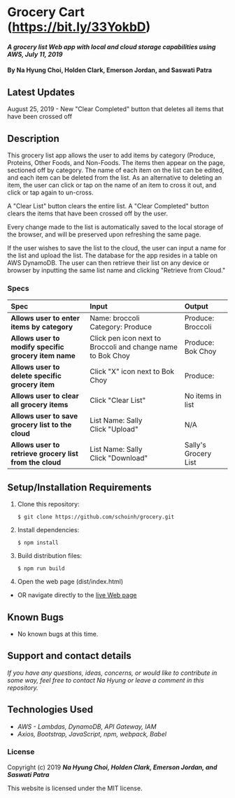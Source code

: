 # Grocery Cart (https://bit.ly/33YokbD)

#### _A grocery list Web app with local and cloud storage capabilities using AWS, July 11, 2019_

#### By **Na Hyung Choi, Holden Clark, Emerson Jordan, and Saswati Patra**

## Latest Updates

August 25, 2019 - New "Clear Completed" button that deletes all items that have been crossed off

## Description

This grocery list app allows the user to add items by category (Produce, Proteins, Other Foods, and Non-Foods. The items then appear on the page, sectioned off by category. The name of each item on the list can be edited, and each item can be deleted from the list. As an alternative to deleting an item, the user can click or tap on the name of an item to cross it out, and click or tap again to un-cross.

A "Clear List" button clears the entire list. A "Clear Completed" button clears the items that have been crossed off by the user.

Every change made to the list is automatically saved to the local storage of the browser, and will be preserved upon refreshing the same page.

If the user wishes to save the list to the cloud, the user can input a name for the list and upload the list. The database for the app resides in a table on AWS DynamoDB. The user can then retrieve their list on any device or browser by inputting the same list name and clicking "Retrieve from Cloud."

### Specs
| Spec | Input | Output |
| :-------------     | :------------- | :------------- |
| **Allows user to enter items by category** | Name: broccoli</br>Category: Produce | Produce: Broccoli |
| **Allows user to modify specific grocery item name** | Click pen icon next to Broccoli and change name to Bok Choy | Produce: Bok Choy |
| **Allows user to delete specific grocery item** | Click "X" icon next to Bok Choy | Produce:  |
| **Allows user to clear all grocery items** | Click "Clear List" | No items in list |
| **Allows user to save grocery list to the cloud** | List Name: Sally</br>Click "Upload" | N/A |
| **Allows user to retrieve grocery list from the cloud** | List Name: Sally</br>Click "Download" | Sally's Grocery List |

## Setup/Installation Requirements

1. Clone this repository:
    ```
    $ git clone https://github.com/schoinh/grocery.git
    ```
2. Install dependencies:
    ```
    $ npm install
    ```
3. Build distribution files:
    ```
    $ npm run build
    ```
4. Open the web page (dist/index.html)

* OR navigate directly to the [live Web page](http://schoinh.github.io/grocery)

## Known Bugs
* No known bugs at this time.

## Support and contact details

_If you have any questions, ideas, concerns, or would like to contribute in some way, feel free to contact Na Hyung or leave a comment in this repository._

## Technologies Used
* _AWS - Lambdas, DynamoDB, API Gateway, IAM_
* _Axios, Bootstrap, JavaScript, npm, webpack, Babel_

### License

Copyright (c) 2019 **_Na Hyung Choi, Holden Clark, Emerson Jordan, and Saswati Patra_**

This website is licensed under the MIT license.
